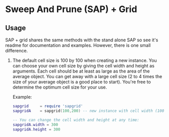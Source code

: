# Sweep And Prune (SAP) + Grid

## Usage

SAP + grid shares the same methods with the stand alone SAP so see it's readme for documentation and examples. However, there is one small difference.

1. The default cell size is 100 by 100 when creating a new instance. You can choose your own cell size by giving the cell width and height as arguments. Each cell should be at least as large as the area of the average object. You can get away with a large cell size (2 to 4 times the size of your average object is a good place to start). You're free to determine the optimum cell size for your use.

	Example:
	
	````lua
	sapgrid		= require 'sapgrid'
	sapgridA	= sapgrid(100,200) -- new instance with cell width (100) along the x-axis and cell height (200) along the y-axis
	
	-- You can change the cell width and height at any time:
	sapgridA.width = 300
	sapgridA.height = 300
	````
